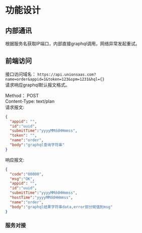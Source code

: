 # 功能设计


## 内部通讯

根据服务名获取IP端口，内部直接graphql调用，网络异常发起重试。

## 前端访问
接口访问域名： `https://api.unionsaas.com?name=order&appid=1&token=123&spm=1231&hql={}`  
请求响应graphql默认报文格式。


Method： POST   
Content-Type: text/plan   
请求报文:
```json
{
  "appid": "",
  "id":"uuid",
  "submitTime":"yyyyMMddHHmmss",
  "token": "",
  "name":"order",
  "body":"graphql查询字符串"
}

```

响应报文:
```json
{
  "code":"00000",
  "msg":"OK",
  "appid": "",
  "id":"uuid",
  "submitTime":"yyyyMMddHHmmss",
  "hostTime":"yyyyMMddHHmmss",
  "name":"order",
  "body":"graphql结果字符串data,error部分赋值到msg"
}
```

### 服务对接


       


